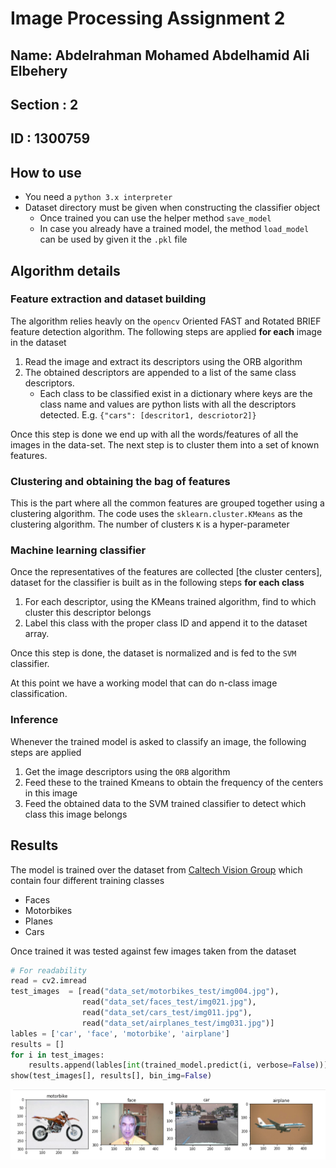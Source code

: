 # Image Processing Assignment 2
## Name: Abdelrahman Mohamed Abdelhamid Ali Elbehery
## Section : 2
## ID : 1300759

## How to use
+ You need a `python 3.x interpreter`
+ Dataset directory must be given when constructing the classifier object
    + Once trained you can use the helper method `save_model`
    + In case you already have a trained model, the method `load_model` can be used by given it the `.pkl` file

## Algorithm details

### Feature extraction and dataset building

The algorithm relies heavly on the `opencv` Oriented FAST and Rotated BRIEF feature detection algorithm. The following steps are applied **for each** image in the dataset

1. Read the image and extract its descriptors using the ORB algorithm
2. The obtained descriptors are appended to a list of the same class descriptors.
    + Each class to be classified exist in a dictionary where keys are the class name and values are python lists with all the descriptors detected. E.g. `{"cars": [descritor1, descriotor2]}`

Once this step is done we end up with all the words/features of all the images in the data-set. The next step is to cluster them into a set of known features.

### Clustering and obtaining the bag of features

This is the part where all the common features are grouped together using a clustering algorithm. The code uses the `sklearn.cluster.KMeans` as the clustering algorithm. The number of clusters `K` is a hyper-parameter

### Machine learning classifier

Once the representatives of the features are collected [the cluster centers], dataset for the classifier is built as in the following steps **for each class**

1. For each descriptor, using the KMeans trained algorithm, find to which cluster this descriptor belongs
2. Label this class with the proper class ID and append it to the dataset array.

Once this step is done, the dataset is normalized and is fed to the `SVM` classifier.

At this point we have a working model that can do n-class image classification.

### Inference

Whenever the trained model is asked to classify an image, the following steps are applied

1. Get the image descriptors using the `ORB` algorithm
2. Feed these to the trained Kmeans to obtain the frequency of the centers in this image
3. Feed the obtained data to the SVM trained classifier to detect which class this image belongs


## Results

The model is trained over the dataset from [Caltech Vision Group](http://www.vision.caltech.edu/archive.html) which contain four different training classes
+ Faces
+ Motorbikes
+ Planes
+ Cars

Once trained it was tested against few images taken from the dataset

```python
# For readability
read = cv2.imread
test_images  = [read("data_set/motorbikes_test/img004.jpg"),
                read("data_set/faces_test/img021.jpg"),
                read("data_set/cars_test/img011.jpg"),
                read("data_set/airplanes_test/img031.jpg")]
lables = ['car', 'face', 'motorbike', 'airplane']
results = []
for i in test_images:
    results.append(lables[int(trained_model.predict(i, verbose=False))])
show(test_images[], results[], bin_img=False)
```

![](assets/2018-04-22-21-37-56.png)